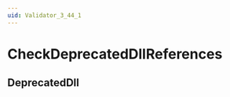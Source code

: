 ```yaml
---
uid: Validator_3_44_1
---
```


# CheckDeprecatedDllReferences

## DeprecatedDll

<!-- Description, Properties, ... sections are auto-generated. -->
<!-- REPLACE ME AUTO-GENERATION -->

<!-- Uncomment to add extra details -->
<!--### Details-->

<!-- Uncomment to add example code -->
<!--### Example code-->
